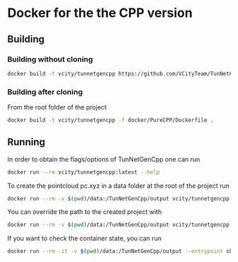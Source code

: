 # Docker for the the CPP version 


## Building

### Building without cloning
```bash
docker build -t vcity/tunnetgencpp https://github.com/VCityTeam/TunNetGen.git -f docker/PureCPP/Dockerfile
```

### Building after cloning

From the root folder of the project
```bash
docker build -t vcity/tunnetgencpp -f docker/PureCPP/Dockerfile .
```

## Running

In order to obtain the flags/options of TunNetGenCpp one can run
```bash
docker run --rm vcity/tunnetgencpp:latest --help
```

To create the pointcloud pc.xyz in a data folder at the root of the project run
```bash
docker run --rm -v $(pwd)/data:/TunNetGenCpp/output vcity/tunnetgencpp:latest
```

You can override the path to the created project with 
```bash
docker run --rm -v $(pwd)/data:/TunNetGenCpp/output vcity/tunnetgencpp:latest -o output/pc.xyz 
```

If you want to check the container state, you can run
```bash
docker run --rm -it -v $(pwd)/data:/TunNetGenCpp/output --entrypoint sh  vcity/tunnetgencpp:latest
```

